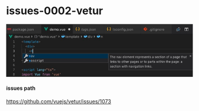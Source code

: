 # issues-0002-vetur

![image](https://github.com/imsunhao/issues-0002-vetur/blob/master/error.png)

#### issues path

https://github.com/vuejs/vetur/issues/1073